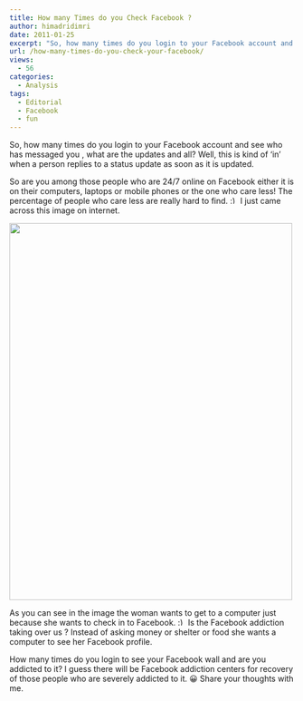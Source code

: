 ```yaml
---
title: How many Times do you Check Facebook ?
author: himadridimri
date: 2011-01-25
excerpt: "So, how many times do you login to your Facebook account and see who has messaged you , what are the updates and all. Well, this is kind of 'in' when a person replies to a status update as soon as it is updated."
url: /how-many-times-do-you-check-your-facebook/
views:
  - 56
categories:
  - Analysis
tags:
  - Editorial
  - Facebook
  - fun
---
```

So, how many times do you login to your Facebook account and see who has messaged you , what are the updates and all? Well, this is kind of &#8216;in&#8217; when a person replies to a status update as soon as it is updated.

So are you among those people who are 24/7 online on Facebook either it is on their computers, laptops or mobile phones or the one who care less! The percentage of people who care less are really hard to find. <img src="http://devilsworkshop.org/wp-includes/images/smilies/simple-smile.png" alt=":)" class="wp-smiley" style="height: 1em; max-height: 1em;" /> I just came across this image on internet.

<a href="http://fbknol.com/how-many-times-do-you-check-your-facebook/gettocomputer/" onclick="_gaq.push(['_trackEvent', 'outbound-article', 'http://fbknol.com/how-many-times-do-you-check-your-facebook/gettocomputer/', '']);" rel="attachment wp-att-5334"><img class="alignnone size-full wp-image-5334" src="http://cdn.devilsworkshop.org/files/2011/01/gettocomputer.jpg" alt="" width="500" height="665" /></a>

As you can see in the image the woman wants to get to a computer just because she wants to check in to Facebook. <img src="http://devilsworkshop.org/wp-includes/images/smilies/simple-smile.png" alt=":)" class="wp-smiley" style="height: 1em; max-height: 1em;" /> Is the Facebook addiction taking over us ? Instead of asking money or shelter or food she wants a computer to see her Facebook profile.

How many times do you login to see your Facebook wall and are you addicted to it? I guess there will be Facebook addiction centers for recovery of those people who are severely addicted to it. 😀 Share your thoughts with me.
